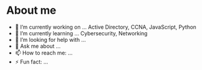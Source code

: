 # About me


- 🔭 I’m currently working on ... Active Directory, CCNA, JavaScript, Python
- 🌱 I’m currently learning ... Cybersecurity, Networking
- 🤔 I’m looking for help with ...
- 💬 Ask me about ...
- 📫 How to reach me: ...
- ⚡ Fun fact: ...
